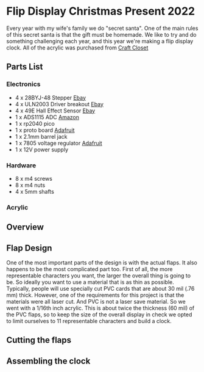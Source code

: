# Flip Display Christmas Present 2022

Every year with my wife's family we do "secret santa". One of the main rules of this secret santa is that the gift must 
be homemade. We like to try and do something challenging each year, and this year we're making a flip display clock. All 
of the acrylic was purchased from [Craft Closet](https://craftcloset.com)

## Parts List

### Electronics
- 4 x 28BYJ-48 Stepper [Ebay](https://www.ebay.com/itm/201320833908)
- 4 x ULN2003 Driver breakout [Ebay](https://www.ebay.com/itm/400985468723)
- 4 x 49E Hall Effect Sensor [Ebay](https://www.ebay.com/itm/253056677713)
- 1 x ADS1115 ADC [Amazon](https://www.amazon.com/dp/B082QX1RDV)
- 1 x rp2040 pico
- 1 x proto board [Adafruit](https://www.adafruit.com/product/4785)
- 1 x 2.1mm barrel jack 
- 1 x 7805 voltage regulator [Adafruit](https://www.adafruit.com/product/2164)
- 1 x 12V power supply

### Hardware
- 8 x m4 screws 
- 8 x m4 nuts
- 4 x 5mm shafts

### Acrylic


## Overview


## Flap Design

One of the most important parts of the design is with the actual flaps. It also happens to be the most complicated part too.
First of all, the more representable characters you want, the larger the overall thing is going to be. So ideally you 
want to use a material that is as thin as possible. Typically, people will use specially cut PVC cards that are about 30 mil (.76 mm)
thick. However, one of the requirements for this project is that the materials were all laser cut. And PVC is not a laser save material. 
So we went with a 1/16th inch acrylic. This is about twice the thickness (60 mil) of the PVC flaps, so to keep the size of the overall display 
in check we opted to limit ourselves to 11 representable characters and build a clock. 

## Cutting the flaps

## Assembling the clock

